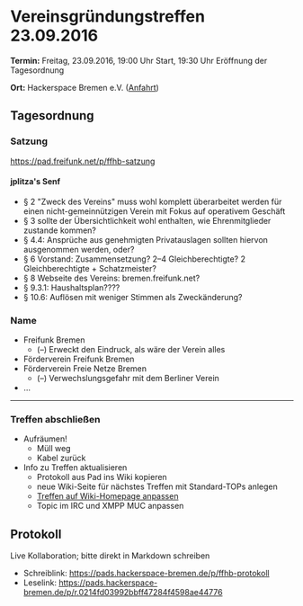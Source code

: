 # Vereinsgründungstreffen 23.09.2016

**Termin:** Freitag, 23.09.2016, 19:00 Uhr Start, 19:30 Uhr Eröffnung der Tagesordnung

**Ort:** Hackerspace Bremen e.V. ([Anfahrt](https://www.hackerspace-bremen.de/anfahrt/))

## Tagesordnung

### Satzung

https://pad.freifunk.net/p/ffhb-satzung

#### jplitza's Senf

* § 2 "Zweck des Vereins" muss wohl komplett überarbeitet werden für einen nicht-gemeinnützigen Verein mit Fokus auf operativem Geschäft
* § 3 sollte der Übersichtlichkeit wohl enthalten, wie Ehrenmitglieder zustande kommen?
* § 4.4: Ansprüche aus genehmigten Privatauslagen sollten hiervon ausgenommen werden, oder?
* § 6 Vorstand: Zusammensetzung? 2–4 Gleichberechtigte? 2 Gleichberechtigte + Schatzmeister?
* § 8 Webseite des Vereins: bremen.freifunk.net?
* § 9.3.1: Haushaltsplan????
* § 10.6: Auflösen mit weniger Stimmen als Zweckänderung?

### Name

* Freifunk Bremen
    * (–) Erweckt den Eindruck, als wäre der Verein alles
* Förderverein Freifunk Bremen
* Förderverein Freie Netze Bremen
    * (–) Verwechslungsgefahr mit dem Berliner Verein
* …

---

### Treffen abschließen
- Aufräumen!
  - Müll weg
  - Kabel zurück
- Info zu Treffen aktualisieren
  - Protokoll aus Pad ins Wiki kopieren
  - neue Wiki-Seite für nächstes Treffen mit Standard-TOPs anlegen
  - [Treffen auf Wiki-Homepage anpassen](Home)
  - Topic im IRC und XMPP MUC anpassen


## Protokoll
Live Kollaboration; bitte direkt in Markdown schreiben
- Schreiblink: https://pads.hackerspace-bremen.de/p/ffhb-protokoll
- Leselink: https://pads.hackerspace-bremen.de/p/r.0214fd03992bbff47284f4598ae44776